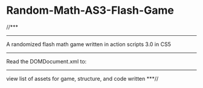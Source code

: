 # Random-Math-AS3-Flash-Game
//***
*****
A randomized flash math game written in action scripts 3.0 in CS5
*****
Read the DOMDocument.xml to:
*****
view list of assets for game, structure, and code written
***//
